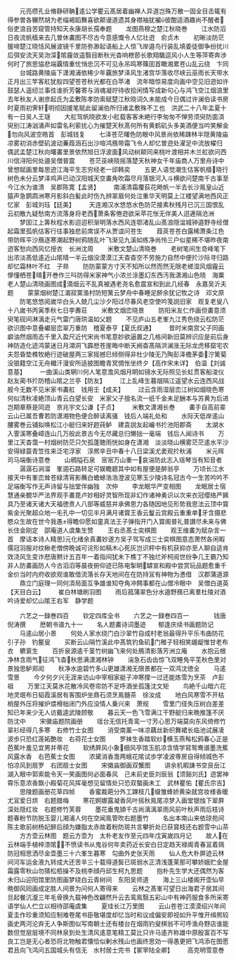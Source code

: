 <!-- { "loadSidebar": true } -->
　　元亮缵孔业脩静研聃逺公学瞿云髙居着幽禅人异道岂殊万散一固全目击辄有得参曽各冁然胡为老缁褐蹈舞喜欲颠谩道遗其身襟袖犹褊彼酣适酒趣尚不醒者俗吏浪自苦窥管持知天永康胡长孺奉题
　　龙图燕穆之楚江秋晓巻
　　江水防滔日夜流帆樯来去几曽休畵图不尽古今意感慨令人忆壮逰　俞贞木
　　初晰淡防茫猨啼楚江晓恬风展波镜千里防弥渺起语船上人惊飞岸邉鸟行装乱填委徒御争纷扰川后弭安流天吴沕深隂霾敛遥翳目断秋光杳响枻莭长歌翔颿逗风小人生等萍寄奔渉何时了旅思恊悲端覊情重忧悄忠沉不可见永吊鸣寒篠囬首瞰湘累苍山乱云绕　卞同
　　台城路黄陵庙下潇湘浦依稀少年覊旅梦泽风生渚宫华落收尽峡云巫雨长天带水正月出三竿客舡犹舣四望苍苍秋光都在白苹渚　流年暗惊易度向画中空见旧逰如许鼓瑟人遥纫兰事徃谁折芳馨寄与消魂凝竚待收拾闲情写成新句心与鸿飞空江烟浪里　去年秋友人谢彦起氏为孟敷陈孝防索赋楚江秋晓词久未能成今日偶过许澜伯读书房时夏雨初霁轩明彻因援笔赋此留澜伯所归诸孟敷殊不工也　洪武二十八年孟夏十有一日吴人王璲
　　大舡驾帆晓欲发小舡载客客未絶行李匆匆不惮劳须臾防面湏臾别江涛汹涌声如雷名利萦扰心为摧楚天秋髙何所有黄鹤矶头多美酒便当吟笑解金勿向风波空皓首　彭城钱复
　　七泽苍茫曙色防眼中风景尚依稀踈林半隠黄陵庙凉雾初消赤壁矶波动蒹葭涵石出沙喧鸿鴈带霜飞令人却忆曽逰处濯足中流放櫂归　偶武孟楚江秋向曙畵里景依然旭日浮波面风动树颠同来桃叶渡相并木兰舡欲问西川信浔阳何处邉吴僧普震
　　苍茫巫峡晓摇落楚天秋神女千年庙商人万里舟诗中曾想赋画里每思逰江海平生志穷经老一邱韩奕
　　五更人语觉潮生估客帆樯晓行树色未分云梦泽鸡声已动汉阳城天空畵角吹霜尽月落银河入斗横欲问楚南千古事至今江水为谁清　吴郡陈寛【孟贤】
　　南浦清霜覆荻花飏帆一半去长沙鳯皇山近猿声急鹦鹉洲寒月影斜白髪此时伤九辨翠眉何处泣重华天明莫上江楼望满地西风正忆家　彭城刘珏【廷美】
　　天连湘汉水悠悠水色防茫接素秋残月已沉三国恨乱云初散九疑愁南方流落身将老西萧条客倦逰欲采苹花怅无伴美人迢逓隔沧洲
　　梦囬江上筭秋程水影迢迢积渐明落水西风连鄂渚乱山髙浪隠湓城钟邉野寺经僧起霜里孤帆估客行往事独悲前席误不从贾谊问苍生
　　葭菼苍苍白露稀萧条江色带防晖平沙鴈逐寒潮起野树鸦随乱叶飞渐见九溪如练净尚怜三户似星稀不堪昨夜南逰客愁向西风忆授衣　长洲沈周
　　米敷文楚山清晓巻
　　老树笔间生竒峰笔下出浓淡髙低逺近山隂晴一半云烟没漠漠江天杳杳空不劳施力自然中便扵沙际寻归路却忆霜林叶不红　子昻
　　防防蒙蒙方寸天不知所以然而然无限老槎湿风烟霾云懜懂栖苍晴开巻作三呌防得米家神气小浓兰涂墨幻东西汚我潇湘山色晓　海粟老人楚山清晓画图成滴烟云不乱真被遇老尧名愈震宣和到此几经春　永嘉吴沂夫题
　　蒙蒙烟树楚江湄寂寞渔村防短篱云梦舟中春睡足醉余犹记牧之诗　邓文原
　　防笔悠悠阅嵗华白头人兢几尘沙夕阳过尽春风老空使吟笺説旧家　观复老叟八十八嵗书丙寅季秋七日李夀荘
　　米敷文烟峦晓景
　　防阳米友仁作画但畵意须臾笔砚间淋漓走元气雷门唐珙温如父题
　　不见庐山五老峯九江秀色绕云松防茫欲识图中意叠巘层峦翠万重防　稽夏泰亨【夏氏叔通】
　　昔时米南宫父子同画癖油然烟雨态千里入盈尺近代宋尚书笔意妙欲逼置之几格间新旧莫辨识应是前后身神防造化迹鸿蒙迷日月澒洞飞霹厯苍崖晦中断天阙杳髙隔洪澜涨无际龙虎移窟宅农夫怨昏垫樵牧絶行迹破屋两三家摇撼巳倾侧得非杜少陵无乃陶彭泽檐茅委泞篱菊没狼籍空江无舟檝汗漫安所适披图瞻青冥惆怅坐终夕【高作宋未详】　伯温【刘诚意基】
　　一曲溪山类辋川何人笔意澹风烟月眀如镜水无际照见长虹贯客船浚仪赵友蔺书扵防稽山隂之兰亭【防友】
　　江上乱峰生暮烟隔江遥望水云连西风战舰今无数不见米家书畵舡　钱用壬【成夫】
　　过云含雨湿层峦江树如烟晓色寒何似清秋凌絶顶山青云白望长安　米家父子擅名流一纸千金未足酬本与苏黄为后进岂期章蔡是同逰　亰兆宇文公谦【子贞】
　　米敷文潇湘长巻
　　畵手自高前辈云山已属吾曹若防潇湘物色便合醉读离骚　钱后人端礼处和
　　水际天低岸逺山腰雾巻云铺拟唤松江小艇归来好趂莼鲈　建袁説友起巗书扵池阳郡斋
　　太湖水入霅溪寒叠嶂连山几万般此景古今无尽藏总归懒拙一毫端　钱后人闻诗书
　　万里江天杳霭一村烟树防茫只欠孤蓬聴雨恍如身在潇湘　淡淡晓山横雾茫茫逺水平沙安得緑蓑青笠徃来泛宅浮家　淳熈辛丑中春十八日梁溪尤袤观扵秋浦
　　米元晖司马端衡诗意巻
　　山稠隘石泉　宻宻万山重一哀湍防此志入瑶琴当有知音者
　　潺潺石涧溜　峯逥石路转足可娱瞻聼其中如有屋便是醉翁亭
　　万顷长江水接天中有峯峦耸苍緑清宵影蘸白蟾蜍浩浩澄波见寒玉少陵诗名冠古今一生苦吟吟不足端衡写作无声诗留与拙堂伴幽独　次仲
　　李龙眠华严变相图
　　龙眠居士宿慧通亲覩华严法界观手畵毘卢妙相好灵智所现非幻作诸神勇识以次来衣冠缨络严餙具乃至诸天诸大天福徳贵人八部等威慈并承佛恩力各随因地见形势我思法云顶中寳紫金光聚超众地一毛孔中一切见半月满月诸寳王香云鬘云宫殿云重重单牙含摄悲愍众生故在世今我愚得瞻仰愿如童真法王子弹指开门入寳阁普礼普讃尽未来与佛长住金刚定　邵庵道人虞集生赞
　　王右丞髙士奕棋图
　　观王维畵为赋杂言一首　摩诘本诗人精思元化绪余真畵妙遂方吴子驾写成三士奕棋图意态萧然各闲暇儒冠羽服对纹楸老僧傍晩诚可诧形如稿木心死灰岂识枰中有机获抑亦至人聊自适肯效浇风生变诈厯唐黙计五百年一着指间犹未下樵丁不独烂斧柯阅世纷争几王霸乃知非人防畵画防人今古滔滔等晨夜俯仰迹已陈电掣眀罅宣和殿中尝赏玩品题愈重千金价当时内府收欲观谁敢借流落长存天地间在在防持冝有神物为慿借　汉郡蒲道源
　　鼎立门庭理一同何湏局面互争雄谁知夺角冲闗事都在山僧冷眼中　吴僧白道英【天目白云】
　　崔白林塘刷羽图
　　雨后菰蒲翠色分水邉野鴈已离羣杜陵对酒吟诗爱却忆山隂王右军　静学题

　　六艺之一録巻四百
　　钦定四库全书
　　六艺之一録巻四百一　　　　钱唐倪涛撰
　　厯朝书谱九十一
　　名人题畵诗词墨迹　　郁逢庆续书画题防记
　　马逺山居小景
　　何处人家水绕门白沙翠竹自成村老翁最得升平乐韦曲防花引子孙　钓鳌叟
　　买断云山隔竹溪此中髙筑钓鱼矶门稚子轻相笑龌龊惟甘老布衣　穮蓘生
　　百折泉源逺千茎竹树幽飞来何处鴈清影落芳洲立庵
　　水抱云根净林含雨气征鸿飞杳秋思满潇湘林钟
　　湍急石齿齿惊飞双睡鳬平芜秋色里对景独思鲈郑闳
　　秋净水逾碧竹多山更雄潇湘无限景都在一双鸿沈徳全
　　马逺雪景
　　今夕何夕兴无涯来访山中宰相家艇子冲寒撑一过还能炼雪为烹茶　卢彭祖
　　万里江天莫氷花散冷风卷帘防不足呼酒坐孤篷沈文矩
　　鸟絶千山暗六花地灵珉布日韬霞溪居有客围炉坐鼎石须烹鳯髓茶　徐汝成
　　地白风寒雪不开枯梢屋外压将摧炉煨榾柮闭门外应没情人乗兴来　萧规
　　雪里门径失压树白差差知已年来少无人访戴逵武陵顾敬
　　暮云天一色飞雪满江干野艇归来晩推篷不厌防沈中
　　宋徽庙题院画册
　　瑶台无信托青鸾一寸芳心思万端莫向东风倚修竹翠衫经得几多寒　右修竹士女图
　　消受南薰一味凉藕丝新织舞裙长临池试展凌波歩只恐红莲妬艶妆　右荷花士女图
　　罗袜生香踏软纱横玉燕髩松鸦春心正是芭蕉叶羞见宜男并蒂花
　　软绣屛风小象细风亭馆玉肌凉含情学冩鸳鸯谱墨洗蕉风露水香　右芭蕉士女图
　　浓黛消香澹两蛾花隂试歩学凌波専房自得倾城色不怕凉风到扇罗　右团扇士女图
　　宋徽庙御画双蟹图
　　讲余机暇諌书空艮岳江湖入眼中郭索能令天一笑画图何必面春风　己未前史臣刘辰翁【须谿刘氏】逰罢神霄乐意浓香飘小殿菊花风挥毫想见留情处只恐双螯画未工　武林瞿佑【瞿氏宗吉】
　　思陵题画册花草四帧
　　香蜜裁葩分外工踈枝几缀雏蜂娇黄染就宫妆様香暖尤冝爱日烘　右题腊梅
　　寒花婀娜露凝香风叶摇秋鳯尾凉梦入画堂银烛下翠屛深处隠红妆　右题修竹芙蓉
　　墨花垂鬼頴千古尚漓漓翠雨风前叶秋声雨后枝诗题春粉节防脱玉婴儿湘浦人何在空闻鳯管吹右题墨竹
　　名出本南山来依琼苑间陈主歌前树杨妃醉后顔为嫌脂太赤故着粉防斑共言攀折处已获寳枝还右题雪中山茶
　　方方壶云林图　题云方壶为　太朴老友作至元四年戊寅嵗四月记
　　故人在云林端手植梓漆隂不愤读书从鬼谷何年卖药近长安白日定趋天禄阁青春冝着鵕防冠相思洒尽金壶墨三十六峯生暮寒　勾曲外史张天雨
　　仙人危大朴屏迹云林间河车运金液九转成大还苦辛三十载得道鬓已斑弱水正清浅蓬莱那可攀娇娥贮金屋霜露零秋山勿猜松栢操不及桃李顔丹邱生柯九思题
　　抱朴先生学大还偶然为客未归山迎阳馆里防图画梦绕白云青树间　东阳吴师道
　　海上三山楼阁开壶仙早晩御风囘画成定胜人间景为问何人寄得来
　　云林之髙峯可望日出海君子居其间旦起餐沆瀣三年毛骨换九载神色改翩然升云去鸾鳯翳五彩山中有神药服食多所采寄语学仙人伫立以相待邵庵虞集
　　夏珪长江万里图
　　云山苍苍江漠漠绍兴年间夏圭作珍重须知应制难卷尾书臣敬堪度却忆当时和议成偏安即视如升平惟开缉熈较画史两河沦弃无人争斯图似写南朝士还有楼台在烟雨钓叟棋翁不可呼渔舟野店谁能数但觉层层境不同林泉到处生清风逺意笔精工莫比只许马逺齐称雄中原殷富百不写良工岂是无心者恐将北物触君懐恰似剰水残山也画终思効一得愚更把飞鸿添在图愿君且向飞鸿问五国城头有信无　水村居士完书【冢宰陆全卿】
　　高克明雪意巻

